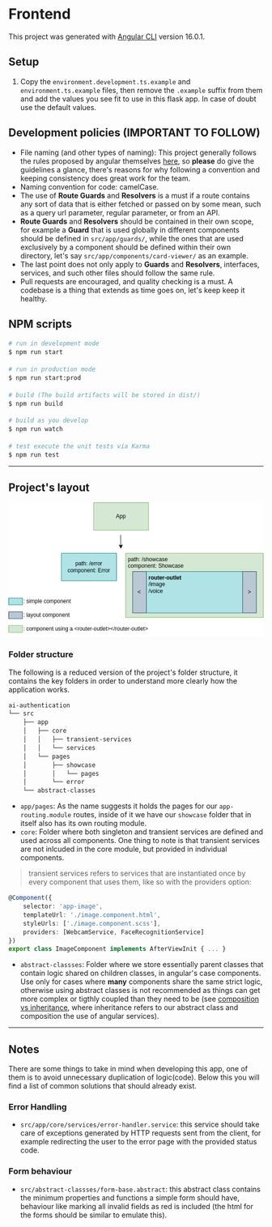# Frontend

This project was generated with [Angular CLI](https://github.com/angular/angular-cli) version 16.0.1.

## Setup

1. Copy the `environment.development.ts.example` and `environment.ts.example` files, then remove the `.example` suffix from them and add the values you see fit to use in this flask app. In case of doubt use the default values.

## Development policies (**IMPORTANT TO FOLLOW**)

* File naming (and other types of naming): This project generally follows the rules proposed by angular themselves [here](https://angular.io/guide/styleguide#naming), so **please** do give the guidelines a glance, there's reasons for why following a convention and keeping consistency does great work for the team.
* Naming convention for code: camelCase.
* The use of **Route Guards** and **Resolvers** is a must if a route contains any sort of data that is either fetched or passed on by some mean, such as a query url parameter, regular parameter, or from an API.
* **Route Guards** and **Resolvers** should be contained in their own scope, for example a **Guard** that is used globally in different components should be defined in `src/app/guards/`, while the ones that are used exclusively by a component should be defined within their own directory, let's say `src/app/components/card-viewer/` as an example.
* The last point does not only apply to **Guards** and **Resolvers**, interfaces, services, and such other files should follow the same rule.
* Pull requests are encouraged, and quality checking is a must. A codebase is a thing that extends as time goes on, let's keep keep it healthy.

## NPM scripts

```bash
# run in development mode
$ npm run start

# run in production mode
$ npm run start:prod

# build (The build artifacts will be stored in dist/)
$ npm run build

# build as you develop
$ npm run watch

# test execute the unit tests via Karma
$ npm run test
```

---

## Project's layout

![AI-Auth](./docs/ai-auth.png)

### Folder structure

The following is a reduced version of the project's folder structure, it contains the key folders in order to understand more clearly how the application works.

```bash
ai-authentication
└── src
    ├── app
    │   ├── core
    │   │   ├── transient-services
    │   │   └── services
    │   └── pages
    │       ├── showcase
    │       │   └── pages
    │       └── error
    └── abstract-classes
```

* `app/pages`: As the name suggests it holds the pages for our `app-routing.module` routes, inside of it we have our `showcase` folder that in itself also has its own routing module.
* `core`: Folder where both singleton and transient services are defined and used across all components. One thing to note is that transient services are not inlcuded in the core module, but provided in individual components.
> transient services refers to services that are instantiated once by every component that uses them, like so with the providers option:
```typescript
@Component({
    selector: 'app-image',
    templateUrl: './image.component.html',
    styleUrls: ['./image.component.scss'],
    providers: [WebcamService, FaceRecognitionService]
})
export class ImageComponent implements AfterViewInit { ... }
```
* `abstract-classses`: Folder where we store essentially parent classes that contain logic shared on children classes, in angular's case components. Use only for cases where **many** components share the same strict logic, otherwise using abstract classes is not recommended as things can get more complex or tigthly coupled than they need to be (see [composition vs inheritance](https://www.digitalocean.com/community/tutorials/composition-vs-inheritance), where inheritance refers to our abstract class and composition the use of angular services).

---
## Notes

There are some things to take in mind when developing this app, one of them is to avoid unnecessary duplication of logic(code). Below this you will find a list of common solutions that should already exist.

### Error Handling

* `src/app/core/services/error-handler.service`: this service should take care of exceptions generated by HTTP requests sent from the client, for example redirecting the user to the error page with the provided status code.

### Form behaviour

* `src/abstract-classses/form-base.abstract`: this abstract class contains the minimum properties and functions a simple form should have, behaviour like marking all invalid fields as red is included (the html for the forms should be similar to emulate this). 